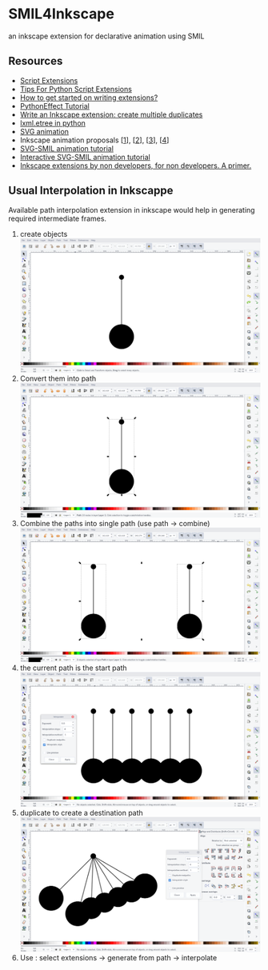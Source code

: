 # SMIL4Inkscape
an inkscape extension for declarative animation using SMIL

## Resources

- [Script Extensions](http://wiki.inkscape.org/wiki/index.php/Script_extensions)
- [Tips For Python Script Extensions](http://wiki.inkscape.org/wiki/index.php/Tips_For_Python_Script_Extensions)
- [How to get started on writing extensions?](http://www.inkscapeforum.com/viewtopic.php?t=9223)
- [PythonEffect Tutorial](http://wiki.inkscape.org/wiki/index.php/PythonEffectTutorial)
- [Write an Inkscape extension: create multiple duplicates](http://www.hoboes.com/Mimsy/hacks/write-inkscape-extension-create-multiple-duplicates/)
- [lxml.etree in python](http://lxml.de/tutorial.html)
- [SVG animation](http://wiki.inkscape.org/wiki/index.php/SVG_Animation)
- Inkscape animation proposals [[1](http://wiki.inkscape.org/wiki/index.php/SVG_Animation_UI)], [[2](http://blogs.kiyut.com/tonny/2007/12/06/svg-animation-editor-feedback/#.WLEjBfF96is)], [[3](http://wiki.inkscape.org/wiki/index.php/SVG_Animation_MockupUI)], [[4](http://web.archive.org/web/20150120135418/http://www-user.uni-bremen.de/~felwert/inkscape/Animation01.html)]
- [SVG-SMIL animation tutorial](https://edutechwiki.unige.ch/en/SVG-SMIL_animation_tutorial)
- [Interactive SVG-SMIL animation tutorial](https://edutechwiki.unige.ch/en/Interactive_SVG-SMIL_animation_tutorial#Simple_click_and_mouse-over_examples)
- [Inkscape extensions by non developers, for non developers. A primer.](https://medium.com/@xaviju/inkscape-extensions-by-non-developers-for-non-developers-a-primer-b272dda360fe)

## Usual Interpolation in Inkscappe

Available path interpolation extension in inkscape would help in generating required intermediate frames.

1. create objects
![creating objects](./interpolation-pics/1.png)
2. Convert them into path
![converting objects to paths](./interpolation-pics/2.png)
3. Combine the paths into single path (use path -> combine)
![combine paths](./interpolation-pics/3.png)
4. the current path is the start path
![set the start path](./interpolation-pics/4.png)
5. duplicate to create a destination path
![set the destination path](./interpolation-pics/5.png)
6. Use : select extensions -> generate from path -> interpolate
